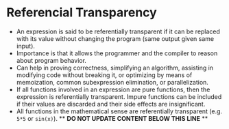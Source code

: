 Referencial Transparency
========================

* An expression is said to be referentially transparent if it can be replaced with its value without changing the program (same output given same input).
* Importance is that it allows the programmer and the compiler to reason about program behavior.
* Can help in proving correctness, simplifying an algorithm, assisting in modifying code without breaking it, or optimizing by means of memoization, common subexpression elimination, or parallelization.
* If all functions involved in an expression are pure functions, then the expression is referentially transparent. Impure functions can be included if their values are discarded and their side effects are insignificant.
* All functions in the mathematical sense are referentially transparent (e.g. `5*5` or `sin(x)`).
** **DO NOT UPDATE CONTENT BELOW THIS LINE** **

